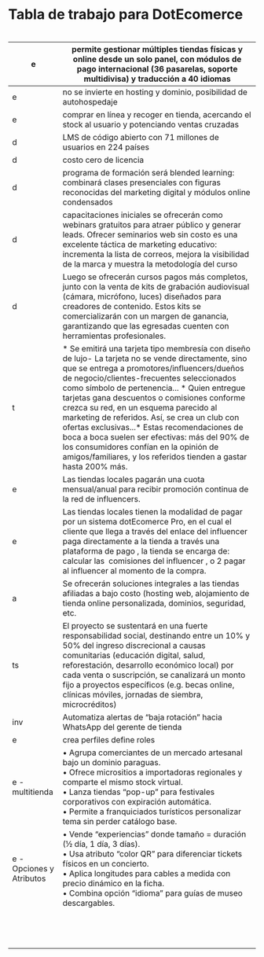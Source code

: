 # Tabla de trabajo para DotEcomerce

# 

| e                       | permite gestionar múltiples tiendas físicas y online desde un solo panel, con módulos de pago internacional (36 pasarelas, soporte multidivisa) y traducción a 40 idiomas                                                                                                                                                                                                                                                                                                                                                                                                                                 |
| ----------------------- | --------------------------------------------------------------------------------------------------------------------------------------------------------------------------------------------------------------------------------------------------------------------------------------------------------------------------------------------------------------------------------------------------------------------------------------------------------------------------------------------------------------------------------------------------------------------------------------------------------- |
| e                       | no se invierte en hosting y dominio, posibilidad de autohospedaje                                                                                                                                                                                                                                                                                                                                                                                                                                                                                                                                         |
| e                       | comprar en línea y recoger en tienda, acercando el stock al usuario y potenciando ventas cruzadas                                                                                                                                                                                                                                                                                                                                                                                                                                                                                                         |
| d                       | LMS de código abierto con 71 millones de usuarios en 224 países                                                                                                                                                                                                                                                                                                                                                                                                                                                                                                                                           |
| d                       | costo cero de licencia                                                                                                                                                                                                                                                                                                                                                                                                                                                                                                                                                                                    |
| d                       | programa de formación será blended learning: combinará clases presenciales con figuras reconocidas del marketing digital y módulos online condensados                                                                                                                                                                                                                                                                                                                                                                                                                                                     |
| d                       | capacitaciones iniciales se ofrecerán como webinars gratuitos para atraer público y generar leads. Ofrecer seminarios web sin costo es una excelente táctica de marketing educativo: incrementa la lista de correos, mejora la visibilidad de la marca y muestra la metodología del curso                                                                                                                                                                                                                                                                                                                 |
| d                       | Luego se ofrecerán cursos pagos más completos, junto con la venta de kits de grabación audiovisual (cámara, micrófono, luces) diseñados para creadores de contenido. Estos kits se comercializarán con un margen de ganancia, garantizando que las egresadas cuenten con herramientas profesionales.                                                                                                                                                                                                                                                                                                      |
| t                       | * Se emitirá una tarjeta tipo membresía con diseño de lujo- La tarjeta no se vende directamente, sino que se entrega a promotores/influencers/dueños de negocio/clientes-frecuentes seleccionados como símbolo de pertenencia... * Quien entregue tarjetas gana descuentos o comisiones conforme crezca su red, en un esquema parecido al marketing de referidos. Así, se crea un club con ofertas exclusivas...* Estas recomendaciones de boca a boca suelen ser efectivas: más del 90% de los consumidores confían en la opinión de amigos/familiares, y los referidos tienden a gastar hasta 200% más. |
| e                       | Las tiendas locales pagarán una cuota mensual/anual para recibir promoción continua de la red de influencers.                                                                                                                                                                                                                                                                                                                                                                                                                                                                                             |
| e                       | Las tiendas locales tienen la modalidad de pagar por un sistema dotEcomerce Pro, en el cual el cliente que llega a través del enlace del influencer paga directamente a la tienda a través una plataforma de pago , la tienda se encarga de:  calcular las  comisiones del influencer , o 2 pagar al influencer al momento de la compra.                                                                                                                                                                                                                                                                  |
| a                       | Se ofrecerán soluciones integrales a las tiendas afiliadas a bajo costo (hosting web, alojamiento de tienda online personalizada, dominios, seguridad, etc.                                                                                                                                                                                                                                                                                                                                                                                                                                               |
| ts                      | El proyecto se sustentará en una fuerte responsabilidad social, destinando entre un 10% y 50% del ingreso discrecional a causas comunitarias (educación digital, salud, reforestación, desarrollo económico local) por cada venta o suscripción, se canalizará un monto fijo a proyectos específicos (e.g. becas online, clínicas móviles, jornadas de siembra, microcréditos)                                                                                                                                                                                                                            |
| inv                     | Automatiza alertas de “baja rotación” hacia WhatsApp del gerente de tienda                                                                                                                                                                                                                                                                                                                                                                                                                                                                                                                                |
| e                       | crea perfiles define roles                                                                                                                                                                                                                                                                                                                                                                                                                                                                                                                                                                                |
| e - multitienda         | • Agrupa comerciantes de un mercado artesanal bajo un dominio paraguas.<br/>• Ofrece micrositios a importadoras regionales y comparte el mismo stock virtual.<br/>• Lanza tiendas “pop-up” para festivales corporativos con expiración automática.<br/>• Permite a franquiciados turísticos personalizar tema sin perder catálogo base.                                                                                                                                                                                                                                                                   |
| e -Opciones y Atributos | • Vende “experiencias” donde tamaño = duración (½ día, 1 día, 3 días).<br/>• Usa atributo “color QR” para diferenciar tickets físicos en un concierto.<br/>• Aplica longitudes para cables a medida con precio dinámico en la ficha.<br/>• Combina opción “idioma” para guías de museo descargables.                                                                                                                                                                                                                                                                                                      |
|                         |                                                                                                                                                                                                                                                                                                                                                                                                                                                                                                                                                                                                           |
|                         |                                                                                                                                                                                                                                                                                                                                                                                                                                                                                                                                                                                                           |
|                         |                                                                                                                                                                                                                                                                                                                                                                                                                                                                                                                                                                                                           |
|                         |                                                                                                                                                                                                                                                                                                                                                                                                                                                                                                                                                                                                           |
|                         |                                                                                                                                                                                                                                                                                                                                                                                                                                                                                                                                                                                                           |
|                         |                                                                                                                                                                                                                                                                                                                                                                                                                                                                                                                                                                                                           |
|                         |                                                                                                                                                                                                                                                                                                                                                                                                                                                                                                                                                                                                           |
|                         |                                                                                                                                                                                                                                                                                                                                                                                                                                                                                                                                                                                                           |
|                         |                                                                                                                                                                                                                                                                                                                                                                                                                                                                                                                                                                                                           |
|                         |                                                                                                                                                                                                                                                                                                                                                                                                                                                                                                                                                                                                           |
|                         |                                                                                                                                                                                                                                                                                                                                                                                                                                                                                                                                                                                                           |
|                         |                                                                                                                                                                                                                                                                                                                                                                                                                                                                                                                                                                                                           |
|                         |                                                                                                                                                                                                                                                                                                                                                                                                                                                                                                                                                                                                           |
